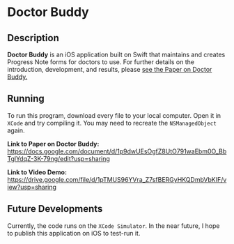 # Doctor Buddy

## Description
**Doctor Buddy** is an iOS application built on Swift that maintains and creates Progress Note forms for doctors to use. For further details on the introduction, development, and results, please [see the Paper on Doctor Buddy.](https://docs.google.com/document/d/1p9dwUEsOgfZ8UtO791waEbm0O_BbTglYdqZ-3K-79ng/edit?usp=sharing) 

## Running
To run this program, download every file to your local computer. Open it in `XCode` and try compiling it. You may need to recreate the `NSManagedObject` again. 

**Link to Paper on Doctor Buddy:**
https://docs.google.com/document/d/1p9dwUEsOgfZ8UtO791waEbm0O_BbTglYdqZ-3K-79ng/edit?usp=sharing

**Link to Video Demo:** https://drive.google.com/file/d/1pTMUS96YVra_Z7sfBERGyHKQDmbVbKIF/view?usp=sharing

## Future Developments
Currently, the code runs on the `XCode Simulator`. In the near future, I hope to publish this application on iOS to test-run it. 
